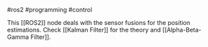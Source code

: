 #ros2 #programming #control 

This [[ROS2]] node deals with the sensor fusions for the position estimations. Check [[Kalman Filter]] for the theory and [[Alpha-Beta-Gamma Filter]].

